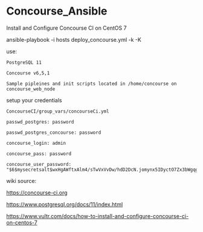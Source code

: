 # Concourse_Ansible

Install and Configure Concourse CI on CentOS 7
 
ansible-playbook -i hosts deploy_concourse.yml -k -K

use:

    PostgreSQL 11

    Concourse v6,5,1
    
    Sample pipleines and init scripts located in /home/concourse on concourse_web_node
   


setup your credentials

    ConcourseCI/group_vars/concourseCi.yml

    passwd_postgres: password

    passwd_postgres_concourse: password

    concourse_login: admin

    concourse_pass: password

    concourse_user_password: "$6$mysecretsalt$wxHgAWftxAlm4/sTwVxVvDw/hdD2DcN.jomynx5IDyctO7Zx3bWgqg0pej5gZVARiLwAfSrDH5u1P0YsY4jSl1"
    




wiki source:

https://concourse-ci.org

https://www.postgresql.org/docs/11/index.html

https://www.vultr.com/docs/how-to-install-and-configure-concourse-ci-on-centos-7
